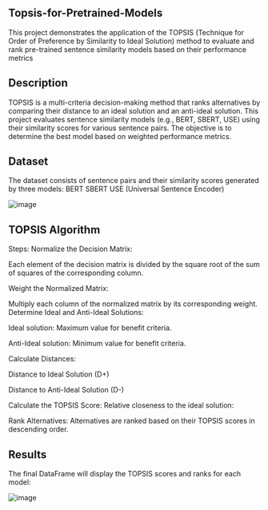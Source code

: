 ## Topsis-for-Pretrained-Models
This project demonstrates the application of the TOPSIS (Technique for Order of Preference by Similarity to Ideal Solution) method to evaluate and rank pre-trained sentence similarity models based on their performance metrics

## Description
TOPSIS is a multi-criteria decision-making method that ranks alternatives by comparing their distance to an ideal solution and an anti-ideal solution. This project evaluates sentence similarity models (e.g., BERT, SBERT, USE) using their similarity scores for various sentence pairs. The objective is to determine the best model based on weighted performance metrics.

## Dataset
The dataset consists of sentence pairs and their similarity scores generated by three models:
BERT
SBERT
USE (Universal Sentence Encoder)

![image](https://github.com/user-attachments/assets/1d414e6d-29f5-4fe0-87da-4ac23898deca)

## TOPSIS Algorithm
Steps:
Normalize the Decision Matrix:

Each element of the decision matrix is divided by the square root of the sum of squares of the corresponding column.

Weight the Normalized Matrix:

Multiply each column of the normalized matrix by its corresponding weight.
Determine Ideal and Anti-Ideal Solutions:

Ideal solution: Maximum value for benefit criteria.

Anti-Ideal solution: Minimum value for benefit criteria.

Calculate Distances:

Distance to Ideal Solution (D+)

Distance to Anti-Ideal Solution (D-)

Calculate the TOPSIS Score:
Relative closeness to the ideal solution:

Rank Alternatives:
Alternatives are ranked based on their TOPSIS scores in descending order.

## Results
The final DataFrame will display the TOPSIS scores and ranks for each model:

![image](https://github.com/user-attachments/assets/e7d6250a-2654-4fb9-9894-d5106c546381)

